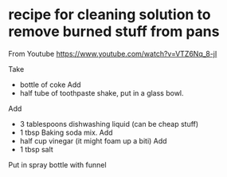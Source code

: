 # recipe for cleaning solution to remove burned stuff from pans
From Youtube https://www.youtube.com/watch?v=VTZ6Nq_8-jI


Take 
* bottle of coke
Add 
* half tube of toothpaste
shake, put in a glass bowl.

Add 
* 3 tablespoons dishwashing liquid (can be cheap stuff)
* 1 tbsp Baking soda
mix. Add 
* half cup vinegar (it might foam up a biti)
Add 
* 1 tbsp salt

Put in spray bottle with funnel 




